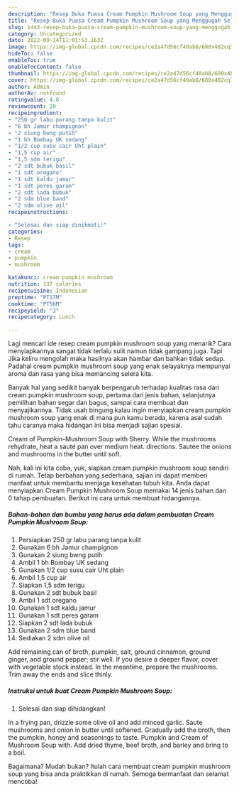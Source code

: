 ```yaml
---
description: "Resep Buka Puasa Cream Pumpkin Mushroom Soup yang Menggugah Selera"
title: "Resep Buka Puasa Cream Pumpkin Mushroom Soup yang Menggugah Selera"
slug: 1443-resep-buka-puasa-cream-pumpkin-mushroom-soup-yang-menggugah-selera
category: Uncategorized
date: 2022-09-14T11:01:53.163Z
image: https://img-global.cpcdn.com/recipes/ce2a47d56cf40ab8/680x482cq70/cream-pumpkin-mushroom-soup-foto-resep-utama.jpg
hideToc: false
enableToc: true
enableTocContent: false
thumbnail: https://img-global.cpcdn.com/recipes/ce2a47d56cf40ab8/680x482cq70/cream-pumpkin-mushroom-soup-foto-resep-utama.jpg
cover: https://img-global.cpcdn.com/recipes/ce2a47d56cf40ab8/680x482cq70/cream-pumpkin-mushroom-soup-foto-resep-utama.jpg
author: Admin
authorAv: notfound
ratingvalue: 4.8
reviewcount: 20
recipeingredient:
- "250 gr labu parang tanpa kulit"
- "6 bh Jamur champignon"
- "2 siung bwng putih"
- "1 bh Bombay UK sedang"
- "1/2 cup susu cair Uht plain"
- "1,5 cup air"
- "1,5 sdm terigu"
- "2 sdt bubuk basil"
- "1 sdt oregano"
- "1 sdt kaldu jamur"
- "1 sdt peres garam"
- "2 sdt lada bubuk"
- "2 sdm blue band"
- "2 sdm olive oil"
recipeinstructions:

- "Selesai dan siap dinikmati!"
categories:
- Resep
tags:
- cream
- pumpkin
- mushroom

katakunci: cream pumpkin mushroom 
nutrition: 137 calories
recipecuisine: Indonesian
preptime: "PT17M"
cooktime: "PT56M"
recipeyield: "3"
recipecategory: Lunch

---
```



Lagi mencari ide resep cream pumpkin mushroom soup yang menarik? Cara menyiapkannya sangat tidak terlalu sulit namun tidak gampang juga. Tapi Jika keliru mengolah maka hasilnya akan hambar dan bahkan tidak sedap. Padahal cream pumpkin mushroom soup yang enak selayaknya mempunyai aroma dan rasa yang bisa memancing selera kita.


Banyak hal yang sedikit banyak berpengaruh terhadap kualitas rasa dari cream pumpkin mushroom soup, pertama dari jenis bahan, selanjutnya pemilihan bahan segar dan bagus, sampai cara membuat dan menyajikannya. Tidak usah bingung kalau ingin menyiapkan cream pumpkin mushroom soup yang enak di mana pun kamu berada, karena asal sudah tahu caranya maka hidangan ini bisa menjadi sajian spesial.

Cream of Pumpkin-Mushroom Soup with Sherry. While the mushrooms rehydrate, heat a sauté pan over medium heat. directions. Sautée the onions and mushrooms in the butter until soft.


Nah, kali ini kita coba, yuk, siapkan cream pumpkin mushroom soup sendiri di rumah. Tetap berbahan yang sederhana, sajian ini dapat memberi manfaat untuk membantu menjaga kesehatan tubuh kita. Anda dapat menyiapkan Cream Pumpkin Mushroom Soup memakai 14 jenis bahan dan 0 tahap pembuatan. Berikut ini cara untuk membuat hidangannya.

<!--inarticleads1-->

##### Bahan-bahan dan bumbu yang harus ada dalam pembuatan Cream Pumpkin Mushroom Soup:

1. Persiapkan 250 gr labu parang tanpa kulit
1. Gunakan 6 bh Jamur champignon
1. Gunakan 2 siung bwng putih
1. Ambil 1 bh Bombay UK sedang
1. Gunakan 1/2 cup susu cair Uht plain
1. Ambil 1,5 cup air
1. Siapkan 1,5 sdm terigu
1. Gunakan 2 sdt bubuk basil
1. Ambil 1 sdt oregano
1. Gunakan 1 sdt kaldu jamur
1. Gunakan 1 sdt peres garam
1. Siapkan 2 sdt lada bubuk
1. Gunakan 2 sdm blue band
1. Sediakan 2 sdm olive oil


Add remaining can of broth, pumpkin, salt, ground cinnamon, ground ginger, and ground pepper; stir well. If you desire a deeper flavor, cover with vegetable stock instead. In the meantime, prepare the mushrooms. Trim away the ends and slice thinly. 

<!--inarticleads2-->

##### Instruksi untuk buat Cream Pumpkin Mushroom Soup:


1. Selesai dan siap dihidangkan!

In a frying pan, drizzle some olive oil and add minced garlic. Saute mushrooms and onion in butter until softened. Gradually add the broth, then the pumpkin, honey and seasonings to taste. Pumpkin and Cream of Mushroom Soup with. Add dried thyme, beef broth, and barley and bring to a boil. 

Bagaimana? Mudah bukan? Itulah cara membuat cream pumpkin mushroom soup yang bisa anda praktikkan di rumah. Semoga bermanfaat dan selamat mencoba!
